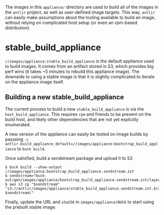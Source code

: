 The images in this `appliance/` directory are used to build all of the images
in the `antlir` project, as well as user-defined image targets.
This way, `antlir` can easily make assumptions about the tooling available to
build an image, without relying on complicated host setup (or even an
rpm-based distribution)

stable_build_appliance
======================

`//images/appliance:stable_build_appliance` is the default appliance used to
build images. It comes from an artifact stored in S3, which provides big perf
wins (it takes ~5 minutes to rebuild this appliance image). The downside to
using a stable image is that it is slightly complicated to iterate on the
appliance image itself.

Building a new stable_build_appliance
-------------------------------------

The current process to build a new `stable_build_appliance` is via the
`host_build_appliance`. This requires `rpm` and friends to be present on the
build host, and likely other dependencies that are not yet explicitly
enumerated.

A new version of the appliance can easily be tested on image builds by passsing
`-c antlir.build_appliance_default=//images/appliance:bootstrap_build_appliance`
to `buck build`.

Once satisfied, build a sendstream package and upload it to S3
```
$ buck build --show-output //images/appliance:bootstrap_build_appliance.sendstream.zst
$ sendstream="buck-out/gen/images/appliance/bootstrap_build_appliance.sendstream.zst/layer.sendstream.zst"
$ aws s3 cp "$sendstream" "s3://antlir/images/appliance/stable_build_appliance.sendstream.zst.$(sha256sum $sendstream)"
```
Finally, update the URL and `sha256` in `images/appliance/BUCK` to start
using the prebuilt stable image.
